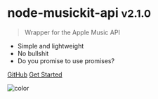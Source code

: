 <!-- ![logo](https://www.apple.com/v/apple-music/o/images/shared/og__dcaiwstv206e_image.png) -->

# node-musickit-api <small>v2.1.0</small>

> Wrapper for the Apple Music API

- Simple and lightweight
- No bullshit
- Do you promise to use promises?

[GitHub](https://github.com/exerra/node-musickit-api)
[Get Started](#node-musickit-api)

![color](#F5F4F6)